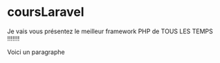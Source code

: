 # coursLaravel

Je vais vous présentez le meilleur framework PHP de TOUS LES TEMPS !!!!!!!

<p>Voici un paragraphe</p>